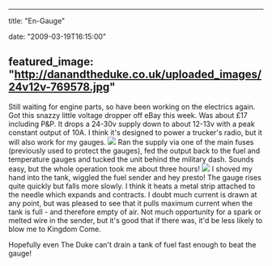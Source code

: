 
---
title: "En-Gauge"

date: "2009-03-19T16:15:00"

featured_image: "http://danandtheduke.co.uk/uploaded_images/24v12v-769578.jpg"
---


Still waiting for engine parts, so have been working on the electrics again.  Got this snazzy little voltage dropper off eBay this week.  Was about £17 including P&P.  It drops a 24-30v supply down to about 12-13v with a peak constant output of 10A.  I think it's designed to power a trucker's radio, but it will also work for my gauges.
<a href="http://danandtheduke.co.uk/uploaded_images/24v12v-769578.jpg"><img src="http://danandtheduke.co.uk/uploaded_images/24v12v-769576.jpg"/></a>
Ran the supply via one of the main fuses (previously used to protect the gauges), fed the output back to the fuel and temperature gauges and tucked the unit behind the military dash.  Sounds easy, but the whole operation took me about three hours!
<a href="http://danandtheduke.co.uk/uploaded_images/gauges-769643.jpg"><img src="http://danandtheduke.co.uk/uploaded_images/gauges-769610.jpg"/></a>
I shoved my hand into the tank, wiggled the fuel sender and hey presto!  The gauge rises quite quickly but falls more slowly.  I think it heats a metal strip attached to the needle which expands and contracts.  I doubt much current is drawn at any point, but was pleased to see that it pulls maximum current when the tank is full - and therefore empty of air.  Not much opportunity for a spark or melted wire in the sender, but it's good that if there was, it'd be less likely to blow me to Kingdom Come.

Hopefully even The Duke can't drain a tank of fuel fast enough to beat the gauge!